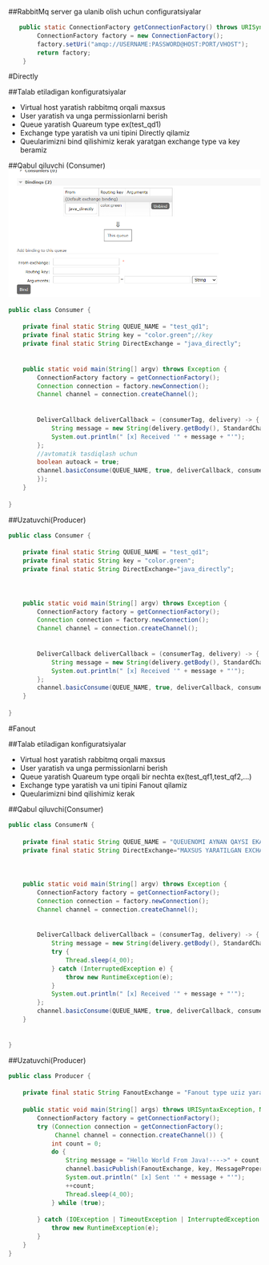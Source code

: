 ##RabbitMq server ga ulanib olish uchun configuratsiyalar
```java
   public static ConnectionFactory getConnectionFactory() throws URISyntaxException, NoSuchAlgorithmException, KeyManagementException {
        ConnectionFactory factory = new ConnectionFactory();
        factory.setUri("amqp://USERNAME:PASSWORD@HOST:PORT/VHOST");
        return factory;
    }
```

#Directly

##Talab etiladigan konfiguratsiyalar
- Virtual host yaratish rabbitmq orqali maxsus
- User yaratish va unga permissionlarni berish
- Queue yaratish Quareum type   ex(test_qd1)
- Exchange type yaratish va uni tipini Directly qilamiz
- Queularimizni bind  qilishimiz kerak yaratgan exchange type va key beramiz


##Qabul qiluvchi (Consumer)
![img.png](img.png)

```java
public class Consumer {

    private final static String QUEUE_NAME = "test_qd1";
    private final static String key = "color.green";//key
    private final static String DirectExchange = "java_directly";


    public static void main(String[] argv) throws Exception {
        ConnectionFactory factory = getConnectionFactory();
        Connection connection = factory.newConnection();
        Channel channel = connection.createChannel();


        DeliverCallback deliverCallback = (consumerTag, delivery) -> {
            String message = new String(delivery.getBody(), StandardCharsets.UTF_8);
            System.out.println(" [x] Received '" + message + "'");
        };
        //avtomatik tasdiqlash uchun
        boolean autoack = true;
        channel.basicConsume(QUEUE_NAME, true, deliverCallback, consumerTag -> {
        });
    }

}
```
##Uzatuvchi(Producer)
```java
public class Consumer {

    private final static String QUEUE_NAME = "test_qd1";
    private final static String key = "color.green";
    private final static String DirectExchange="java_directly";



    public static void main(String[] argv) throws Exception {
        ConnectionFactory factory = getConnectionFactory();
        Connection connection = factory.newConnection();
        Channel channel = connection.createChannel();


        DeliverCallback deliverCallback = (consumerTag, delivery) -> {
            String message = new String(delivery.getBody(), StandardCharsets.UTF_8);
            System.out.println(" [x] Received '" + message + "'");
        };
        channel.basicConsume(QUEUE_NAME, true, deliverCallback, consumerTag -> { });
    }

}
```


































#Fanout

##Talab etiladigan konfiguratsiyalar
- Virtual host yaratish rabbitmq orqali maxsus
- User yaratish va unga permissionlarni berish
- Queue yaratish Quareum type orqali bir nechta ex(test_qf1,test_qf2,...)
- Exchange type yaratish va uni tipini Fanout qilamiz
- Queularimizni bind  qilishimiz kerak 


##Qabul qiluvchi(Consumer) 
```java
public class ConsumerN {
    
    private final static String QUEUE_NAME = "QUEUENOMI AYNAN QAYSI EKANLIGI";
    private final static String DirectExchange="MAXSUS YARATILGAN EXCHANCHE TYPE";



    public static void main(String[] argv) throws Exception {
        ConnectionFactory factory = getConnectionFactory();
        Connection connection = factory.newConnection();
        Channel channel = connection.createChannel();


        DeliverCallback deliverCallback = (consumerTag, delivery) -> {
            String message = new String(delivery.getBody(), StandardCharsets.UTF_8);
            try {
                Thread.sleep(4_00);
            } catch (InterruptedException e) {
                throw new RuntimeException(e);
            }
            System.out.println(" [x] Received '" + message + "'");
        };
        channel.basicConsume(QUEUE_NAME, true, deliverCallback, consumerTag -> { });
    }


}
```
##Uzatuvchi(Producer)

```java
public class Producer {
    
    private final static String FanoutExchange = "Fanout type uziz yaratgan";

    public static void main(String[] args) throws URISyntaxException, NoSuchAlgorithmException, KeyManagementException {
        ConnectionFactory factory = getConnectionFactory();
        try (Connection connection = getConnectionFactory();
             Channel channel = connection.createChannel()) {
            int count = 0;
            do {
                String message = "Hello World From Java!---->" + count;
                channel.basicPublish(FanoutExchange, key, MessageProperties.PERSISTENT_TEXT_PLAIN, message.getBytes());
                System.out.println(" [x] Sent '" + message + "'");
                ++count;
                Thread.sleep(4_00);
            } while (true);

        } catch (IOException | TimeoutException | InterruptedException e) {
            throw new RuntimeException(e);
        }
    }
}
```


